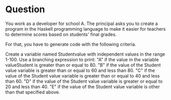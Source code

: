 # Question

You work as a developer for school A. The principal asks you to create a program in the Haskell programming language to make it easier for teachers to determine scores based on students' final grades.

For that, you have to generate code with the following criteria.

Create a variable named Studentvalue with independent values in the range 1-100.
Use a branching expression to print:
"A" if the value in the variable valueStudent is greater than or equal to 80.
"B" if the value of the Student value variable is greater than or equal to 60 and less than 80.
"C" if the value of the Student value variable is greater than or equal to 40 and less than 60.
"D" if the value of the Student value variable is greater or equal to 20 and less than 40.
"E" if the value of the Student value variable is other than that specified above.
